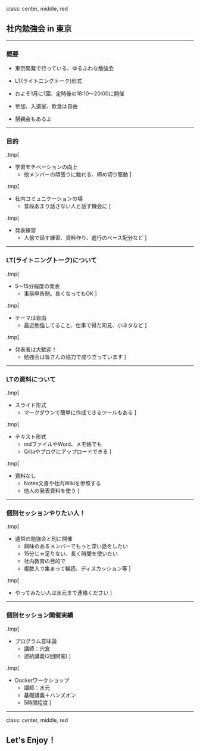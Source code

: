 class: center, middle, red
## 社内勉強会 in 東京

---
### 概要

- 東京開発で行っている、ゆるふわな勉強会

- LT(ライトニングトーク)形式

- およそ1月に1回、定時後の18:10～20:00に開催

- 参加、入退室、飲食は自由

- 懇親会もあるよ

---
### 目的

.tmp[
- 学習モチベーションの向上
  - 他メンバーの頑張りに触れる、締め切り駆動
]

.tmp[
- 社内コミュニケーションの場
  - 普段あまり話さない人と話す機会に
]

.tmp[
- 発表練習
  - 人前で話す練習、資料作り、進行のペース配分など
]

---
### LT(ライトニングトーク)について

.tmp[
- 5～15分程度の発表
  - 事前申告制。長くなってもOK
]

.tmp[
- テーマは自由
  - 最近勉強してること、仕事で得た知見、小ネタなど
]

.tmp[
- 発表者は大歓迎！
  - 勉強会は皆さんの協力で成り立っています
]

---
### LTの資料について

.tmp[
- スライド形式
  - マークダウンで簡単に作成できるツールもある
]

.tmp[
- テキスト形式
  - mdファイルやWord、メモ帳でも
  - Qiitaやブログにアップロードできる
]

.tmp[
- 資料なし
  - Notes文書や社内Wikiを参照する
  - 他人の発表資料を使う
]

---
### 個別セッションやりたい人！

.tmp[
- 通常の勉強会と別に開催
  - 興味のあるメンバーでもっと深い話をしたい
  - 15分じゃ足りない、長く時間を使いたい
  - 社内教育の目的で
  - 複数人で集まって輪読、ディスカッション等
]

.tmp[
- やってみたい人は水元まで連絡ください
]

---
### 個別セッション開催実績

.tmp[
- プログラム意味論
  - 講師：宍倉
  - 連続講義(2回開催)
]

.tmp[
- Dockerワークショップ
  - 講師：水元
  - 基礎講義＋ハンズオン
  - 5時間程度
]

---
class: center, middle, red
## Let's Enjoy！
